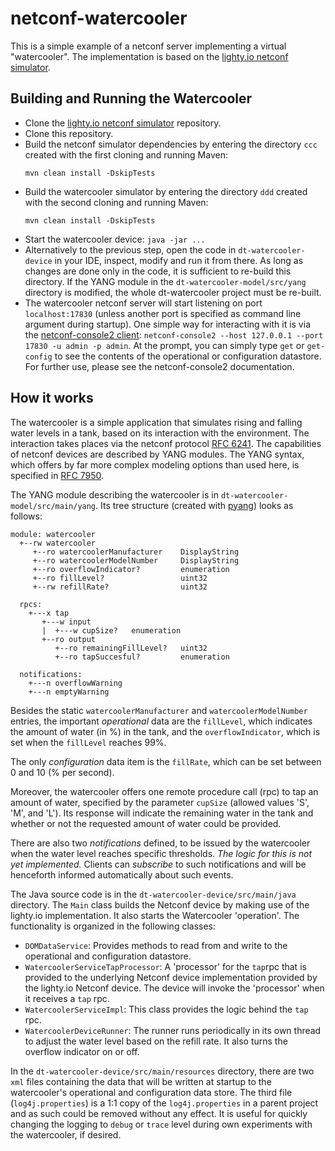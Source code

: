 # netconf-watercooler

This is a simple example of a netconf server implementing a virtual "watercooler".
The implementation is based on the [lighty.io netconf simulator](https://github.com/PANTHEONtech/lighty-netconf-simulator).

## Building and Running the Watercooler

- Clone the [lighty.io netconf simulator](https://github.com/PANTHEONtech/lighty-netconf-simulator) repository.
- Clone this repository.
- Build the netconf simulator dependencies by entering the directory `ccc ` created with the first cloning
  and running Maven:
  ```
  mvn clean install -DskipTests
  ```
- Build the watercooler simulator by entering the directory `ddd` created with the second cloning
  and running Maven:
  ```
  mvn clean install -DskipTests
  ```  
- Start the watercooler device: `java -jar ...`
- Alternatively to the previous step, open the code in `dt-watercooler-device` in your IDE, inspect, modify and
  run it from there. As long as changes are done only in the code, it is sufficient to re-build this directory.
  If the YANG module in the `dt-watercooler-model/src/yang` directory is modified, the whole dt-watercooler
  project must be re-built.
- The watercooler netconf server will start listening on port `localhost:17830` (unless another port is specified
  as command line argument during startup). One simple way for interacting with it is via the
  [netconf-console2 client](https://bitbucket.org/martin_volf/ncc/src/master/):
  `netconf-console2 --host 127.0.0.1 --port 17830 -u admin -p admin`. At the prompt, you can simply type `get` or
  `get-config` to see the contents of the operational or configuration datastore. For further use, please see the
  netconf-console2 documentation.

## How it works

The watercooler is a simple application that simulates rising and falling water levels in a tank, based on its interaction
with the environment. The interaction takes places via the netconf protocol
[RFC 6241](https://datatracker.ietf.org/doc/html/rfc6241). The capabilities of netconf devices
are described by YANG modules. The YANG syntax, which offers by far more complex modeling options than used here,
is specified in [RFC 7950](https://datatracker.ietf.org/doc/html/rfc7950).

The YANG module describing the watercooler is in `dt-watercooler-model/src/main/yang`. Its tree structure
(created with [pyang](https://github.com/mbj4668/pyang)) looks as follows:

```
module: watercooler
  +--rw watercooler
     +--ro watercoolerManufacturer    DisplayString
     +--ro watercoolerModelNumber     DisplayString
     +--ro overflowIndicator?         enumeration
     +--ro fillLevel?                 uint32
     +--rw refillRate?                uint32

  rpcs:
    +---x tap
       +---w input
       |  +---w cupSize?   enumeration
       +--ro output
          +--ro remainingFillLevel?   uint32
          +--ro tapSuccesful?         enumeration

  notifications:
    +---n overflowWarning
    +---n emptyWarning
```
Besides the static `watercoolerManufacturer` and `watercoolerModelNumber` entries, the important *operational* data are
the `fillLevel`, which indicates the amount of water (in %) in the tank, and the `overflowIndicator`, which is set when
the `fillLevel` reaches 99%.

The only *configuration* data item is the `fillRate`, which can be set between 0 and 10 (% per second).

Moreover, the watercooler offers one remote procedure call (rpc) to tap an amount of water, specified by the parameter 
`cupSize` (allowed values 'S', 'M', and 'L'). Its response will indicate the remaining water in the tank and whether or
not the requested amount of water could be provided. 

There are also two *notifications* defined, to be issued by the watercooler when the water level reaches specific
thresholds. *The logic for this is not yet implemented.* Clients can *subscribe* to such notifications and will be
henceforth informed automatically about such events.

The Java source code is in the `dt-watercooler-device/src/main/java` directory. The `Main` class builds the Netconf device by making 
use of the lighty.io implementation. It also starts the Watercooler 'operation'. The functionality is organized in the
following classes:
- `DOMDataService`: Provides methods to read from and write to the operational and configuration datastore. 
- `WatercoolerServiceTapProcessor`: A 'processor' for the `tap`rpc that is provided to the underlying Netconf device
  implementation provided by the lighty.io Netconf device. The device will invoke the 'processor' when it receives
  a `tap` rpc.
- `WatercoolerServiceImpl`: This class provides the logic behind the `tap` rpc.
- `WatercoolerDeviceRunner`: The runner runs periodically in its own thread to adjust the water level based on the
   refill rate. It also turns the overflow indicator on or off.

In the  `dt-watercooler-device/src/main/resources` directory, there are two `xml` files containing the data that will
be written at startup to the watercooler's operational and configuration data store. The third file
(`log4j.properties`) is a 1:1 copy of the `log4j.properties` in a parent project and as such could be removed without
any effect. It is useful for quickly changing the logging to `debug` or `trace` level during own experiments with the
watercooler, if desired.

